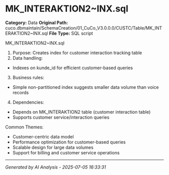 # MK_INTERAKTION2~INX.sql

**Category:** Data
**Original Path:** cuco.dbmaintain/SchemaCreation/01_CuCo_V3.0.0.0/CUSTC/Table/MK_INTERAKTION2~INX.sql
**File Type:** SQL script

MK_INTERAKTION2~INX.sql
1. Purpose: Creates index for customer interaction tracking table
2. Data handling:
- Indexes on kunde_id for efficient customer-based queries
3. Business rules:
- Simple non-partitioned index suggests smaller data volume than voice records
4. Dependencies:
- Depends on MK_INTERAKTION2 table (customer interaction table)
- Supports customer service/interaction queries

Common Themes:
- Customer-centric data model
- Performance optimization for customer-based queries
- Scalable design for large data volumes
- Support for billing and customer service operations

---
*Generated by AI Analysis - 2025-07-05 16:33:31*
